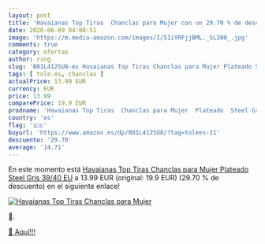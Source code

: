 ```yaml
---
layout: post
title: 'Havaianas Top Tiras  Chanclas para Mujer con un 29.70 % de descuento'
date: 2020-06-09 04:08:51
image: 'https://m.media-amazon.com/images/I/51iYRFjjBML._SL200_.jpg'
comments: true
category: ofertas
author: ring
slug: 'B01L412SU8-es Havaianas Top Tiras Chanclas para Mujer Plateado Steel...'
tags: [ tole.es, chanclas ]
actualPrice: 13.99 EUR
currency: EUR
price: 13.99
comparePrice: 19.9 EUR
prodname: 'Havaianas Top Tiras  Chanclas para Mujer  Plateado  Steel Gris   39/40 EU'
country: 'es'
flag: '🇪🇸'
buyurl: 'https://www.amazon.es/dp/B01L412SU8/?tag=tolees-21'
descuento: '29.70'
average: '14.71'
---
```


En este momento está [Havaianas Top Tiras  Chanclas para Mujer  Plateado  Steel Gris   39/40 EU](https://www.amazon.es/dp/B01L412SU8/?tag=tolees-21) a 13.99 EUR (original: 19.9 EUR) (29.70 %  de descuento) en el siguiente enlace!

[![Havaianas Top Tiras  Chanclas para Mujer](https://m.media-amazon.com/images/I/51iYRFjjBML._SL200_.jpg)](https://www.amazon.es/dp/B01L412SU8/?tag=tolees-21)

🔎:


[🛒 Aquí!!!](https://www.amazon.es/dp/B01L412SU8/?tag=tolees-21)
